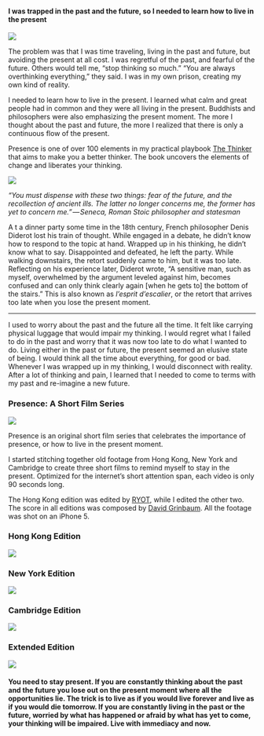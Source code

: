 
#### I was trapped in the past and the future, so I needed to learn how to live in the present

![](https://cdn-images-1.medium.com/max/1600/1*I051fyfgxKi3uywmzKInFg.png)

The problem was that I was time traveling, living in the past and future, but avoiding the present at all cost. I was regretful of the past, and fearful of the future. Others would tell me, “stop thinking so much.” “You are always overthinking everything,” they said. I was in my own prison, creating my own kind of reality.

I needed to learn how to live in the present. I learned what calm and great people had in common and they were all living in the present. Buddhists and philosophers were also emphasizing the present moment. The more I thought about the past and future, the more I realized that there is only a continuous flow of the present.

Presence is one of over 100 elements in my practical playbook [The Thinker](http://thinker.patrickdaniel.com) that aims to make you a better thinker. The book uncovers the elements of change and liberates your thinking.

![](https://cdn-images-1.medium.com/max/2400/1*OzGYKfGD5JcX2DzFm1PgwQ.jpeg)

_“You must dispense with these two things: fear of the future, and the recollection of ancient ills. The latter no longer concerns me, the former has yet to concern me.” — Seneca, Roman Stoic philosopher and statesman_

A t a dinner party some time in the 18th century, French philosopher Denis Diderot lost his train of thought. While engaged in a debate, he didn’t know how to respond to the topic at hand. Wrapped up in his thinking, he didn’t know what to say. Disappointed and defeated, he left the party. While walking downstairs, the retort suddenly came to him, but it was too late. Reflecting on his experience later, Diderot wrote, “A sensitive man, such as myself, overwhelmed by the argument leveled against him, becomes confused and can only think clearly again [when he gets to] the bottom of the stairs.” This is also known as _l’esprit d’escalier_, or the retort that arrives too late when you lose the present moment.

---

I used to worry about the past and the future all the time. It felt like carrying physical luggage that would impair my thinking. I would regret what I failed to do in the past and worry that it was now too late to do what I wanted to do. Living either in the past or future, the present seemed an elusive state of being. I would think all the time about everything, for good or bad. Whenever I was wrapped up in my thinking, I would disconnect with reality. After a lot of thinking and pain, I learned that I needed to come to terms with my past and re-imagine a new future.

### Presence: A Short Film Series

![](https://cdn-images-1.medium.com/max/1600/1*cJfz-STRKySxzsJEId8n5Q.jpeg)

Presence is an original short film series that celebrates the importance of presence, or how to live in the present moment.

I started stitching together old footage from Hong Kong, New York and Cambridge to create three short films to remind myself to stay in the present. Optimized for the internet’s short attention span, each video is only 90 seconds long.

The Hong Kong edition was edited by [RYOT](http://ryot.huffingtonpost.com), while I edited the other two. The score in all editions was composed by [David Grinbaum](http://davidgrinbaum.com/). All the footage was shot on an iPhone 5.

### Hong Kong Edition

![](https://cdn-images-1.medium.com/max/1600/1*3MHNS8iW2TTYhpFITrFB2A.jpeg)

### New York Edition

![](https://cdn-images-1.medium.com/max/1600/1*jd2YK4ANNijgWjbyMA8jaA.jpeg)

### Cambridge Edition

![](https://cdn-images-1.medium.com/max/1600/1*BjxJPDGBV4H21k2jfOj6yQ.jpeg)

### Extended Edition

![](https://cdn-images-1.medium.com/max/1600/1*Eky3_fRX8emCBYqckvaFgw.jpeg)

#### You need to stay present. If you are constantly thinking about the past and the future you lose out on the present moment where all the opportunities lie. The trick is to live as if you would live forever and live as if you would die tomorrow. If you are constantly living in the past or the future, worried by what has happened or afraid by what has yet to come, your thinking will be impaired. Live with immediacy and now.
